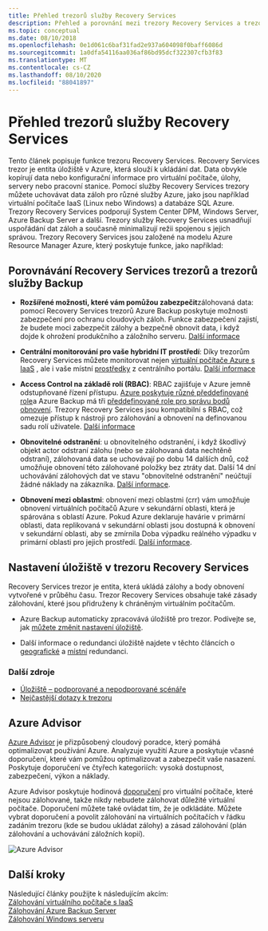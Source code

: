 ```yaml
---
title: Přehled trezorů služby Recovery Services
description: Přehled a porovnání mezi trezory Recovery Services a trezory Azure Backup.
ms.topic: conceptual
ms.date: 08/10/2018
ms.openlocfilehash: 0e1d061c6baf31fad2e937a604098f0baff6086d
ms.sourcegitcommit: 1a0dfa54116aa036af86bd95dcf322307cfb3f83
ms.translationtype: MT
ms.contentlocale: cs-CZ
ms.lasthandoff: 08/10/2020
ms.locfileid: "88041897"
---
```

# <a name="recovery-services-vaults-overview"></a>Přehled trezorů služby Recovery Services

Tento článek popisuje funkce trezoru Recovery Services. Recovery Services trezor je entita úložiště v Azure, která slouží k ukládání dat. Data obvykle kopírují data nebo konfigurační informace pro virtuální počítače, úlohy, servery nebo pracovní stanice. Pomocí služby Recovery Services trezory můžete uchovávat data záloh pro různé služby Azure, jako jsou například virtuální počítače IaaS (Linux nebo Windows) a databáze SQL Azure. Trezory Recovery Services podporují System Center DPM, Windows Server, Azure Backup Server a další. Trezory služby Recovery Services usnadňují uspořádání dat záloh a současně minimalizují režii spojenou s jejich správou. Trezory Recovery Services jsou založené na modelu Azure Resource Manager Azure, který poskytuje funkce, jako například:

## <a name="comparing-recovery-services-vaults-and-backup-vaults"></a>Porovnávání Recovery Services trezorů a trezorů služby Backup

- **Rozšířené možnosti, které vám pomůžou zabezpečit**zálohovaná data: pomocí Recovery Services trezorů Azure Backup poskytuje možnosti zabezpečení pro ochranu cloudových záloh. Funkce zabezpečení zajistí, že budete moci zabezpečit zálohy a bezpečně obnovit data, i když dojde k ohrožení produkčního a záložního serveru. [Další informace](backup-azure-security-feature.md)

- **Centrální monitorování pro vaše hybridní IT prostředí**: Díky trezorům Recovery Services můžete monitorovat nejen [virtuální počítače Azure s IaaS](backup-azure-manage-vms.md) , ale i vaše místní [prostředky](backup-azure-manage-windows-server.md#manage-backup-items) z centrálního portálu. [Další informace](backup-azure-monitoring-built-in-monitor.md)

- **Access Control na základě rolí (RBAC)**: RBAC zajišťuje v Azure jemně odstupňované řízení přístupu. [Azure poskytuje různé předdefinované role](../role-based-access-control/built-in-roles.md)a Azure Backup má tři [předdefinované role pro správu bodů obnovení](backup-rbac-rs-vault.md). Trezory Recovery Services jsou kompatibilní s RBAC, což omezuje přístup k nástroji pro zálohování a obnovení na definovanou sadu rolí uživatele. [Další informace](backup-rbac-rs-vault.md)

- **Obnovitelné odstranění**: u obnovitelného odstranění, i když škodlivý objekt actor odstraní zálohu (nebo se zálohovaná data nechtěně odstraní), zálohovaná data se uchovávají po dobu 14 dalších dnů, což umožňuje obnovení této zálohované položky bez ztráty dat. Další 14 dní uchovávání zálohových dat ve stavu "obnovitelné odstranění" neúčtují žádné náklady na zákazníka. [Další informace](backup-azure-security-feature-cloud.md).

- **Obnovení mezi oblastmi**: obnovení mezi oblastmi (crr) vám umožňuje obnovení virtuálních počítačů Azure v sekundární oblasti, která je spárována s oblastí Azure. Pokud Azure deklaruje havárie v primární oblasti, data replikovaná v sekundární oblasti jsou dostupná k obnovení v sekundární oblasti, aby se zmírnila Doba výpadku reálného výpadku v primární oblasti pro jejich prostředí. [Další informace](backup-azure-arm-restore-vms.md#cross-region-restore).

## <a name="storage-settings-in-the-recovery-services-vault"></a>Nastavení úložiště v trezoru Recovery Services

Recovery Services trezor je entita, která ukládá zálohy a body obnovení vytvořené v průběhu času. Trezor Recovery Services obsahuje také zásady zálohování, které jsou přidruženy k chráněným virtuálním počítačům.

- Azure Backup automaticky zpracovává úložiště pro trezor. Podívejte se, jak [můžete změnit nastavení úložiště](./backup-create-rs-vault.md#set-storage-redundancy).

- Další informace o redundanci úložiště najdete v těchto článcích o [geografické](../storage/common/storage-redundancy.md) a [místní](../storage/common/storage-redundancy.md) redundanci.

### <a name="additional-resources"></a>Další zdroje

- [Úložiště – podporované a nepodporované scénáře](backup-support-matrix.md#vault-support)
- [Nejčastější dotazy k trezoru](backup-azure-backup-faq.md)

## <a name="azure-advisor"></a>Azure Advisor

[Azure Advisor](../advisor/index.yml) je přizpůsobený cloudový poradce, který pomáhá optimalizovat používání Azure. Analyzuje využití Azure a poskytuje včasné doporučení, které vám pomůžou optimalizovat a zabezpečit vaše nasazení. Poskytuje doporučení ve čtyřech kategoriích: vysoká dostupnost, zabezpečení, výkon a náklady.

Azure Advisor poskytuje hodinová [doporučení](../advisor/advisor-high-availability-recommendations.md#protect-your-virtual-machine-data-from-accidental-deletion) pro virtuální počítače, které nejsou zálohované, takže nikdy nebudete zálohovat důležité virtuální počítače. Doporučení můžete také ovládat tím, že je odkládáte.  Můžete vybrat doporučení a povolit zálohování na virtuálních počítačích v řádku zadáním trezoru (kde se budou ukládat zálohy) a zásad zálohování (plán zálohování a uchovávání záložních kopií).

![Azure Advisor](./media/backup-azure-recovery-services-vault-overview/azure-advisor.png)

## <a name="next-steps"></a>Další kroky

Následující články použijte k následujícím akcím:</br>
[Zálohování virtuálního počítače s IaaS](backup-azure-arm-vms-prepare.md)</br>
[Zálohování Azure Backup Server](backup-azure-microsoft-azure-backup.md)</br>
[Zálohování Windows serveru](backup-windows-with-mars-agent.md)
